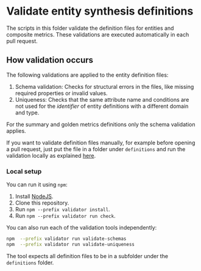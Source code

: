 # Validate entity synthesis definitions

The scripts in this folder validate the definition files for entities and composite metrics. These validations are executed automatically in each pull request.

## How validation occurs

The following validations are applied to the entity definition files:

1. Schema validation: Checks for structural errors in the files, like missing required properties or invalid values.
2. Uniqueness: Checks that the same attribute name and conditions are not used for the *identifier* of entity definitions with a different domain and type. 

For the summary and golden metrics definitions only the schema validation applies. 

If you want to validate definition files manually, for example before opening a pull request, just put the file in a folder under `definitions` and run the validation locally as explained [here](#local-setup).

### Local setup

You can run it using `npm`:

1. Install [NodeJS](https://nodejs.org/en/).
2. Clone this repository.
3. Run `npm --prefix validator install`.
4. Run `npm --prefix validator run check`.

You can also run each of the validation tools independently:

```sh
npm  --prefix validator run validate-schemas
npm  --prefix validator run validate-uniqueness
```

The tool expects all definition files to be in a subfolder under the `definitions` folder.
